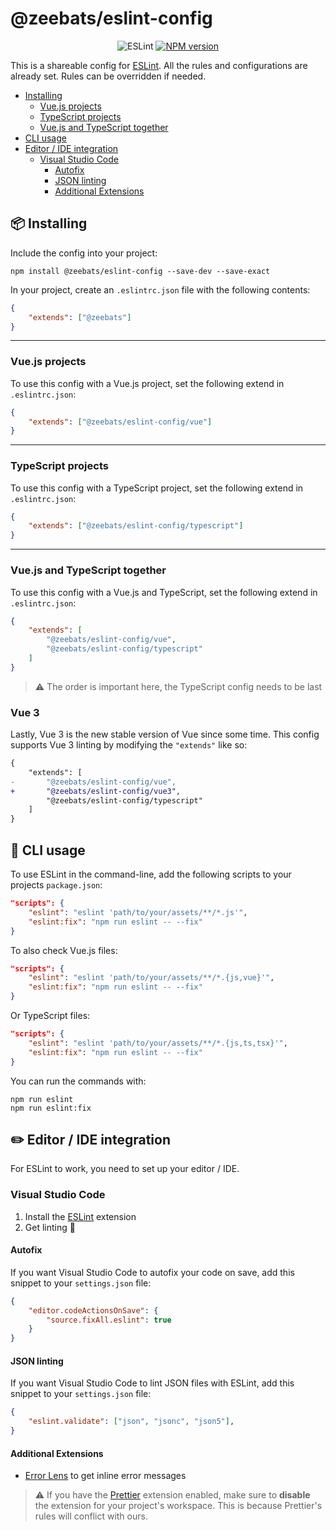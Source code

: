 # @zeebats/eslint-config

<p align="center">
	<img src="https://img.shields.io/badge/eslint-%5E8-brightgreen" alt="ESLint">
	<a href="https://www.npmjs.com/package/@zeebats/eslint-config"><img src="https://img.shields.io/npm/v/@zeebats/eslint-config.svg" alt="NPM version"></a>
</p>

This is a shareable config for [ESLint](https://eslint.org). All the rules and configurations are already set. Rules can be overridden if needed.

- [Installing](#package-installing)
	- [Vue.js projects](#vuejs-projects)
	- [TypeScript projects](#typescript-projects)
	- [Vue.js and TypeScript together](#vuejs-and-typescript-together)
- [CLI usage](#rocket-cli-usage)
- [Editor / IDE integration](#pencil2-editor--ide-integration)
	- [Visual Studio Code](#visual-studio-code)
		- [Autofix](#autofix)
		- [JSON linting](#json-linting)
		- [Additional Extensions](#additional-extensions)

## :package: Installing

Include the config into your project:

```shell
npm install @zeebats/eslint-config --save-dev --save-exact
```

In your project, create an `.eslintrc.json` file with the following contents:

```json
{
	"extends": ["@zeebats"]
}
```

---

### Vue.js projects

To use this config with a Vue.js project, set the following extend in `.eslintrc.json`:

```json
{
	"extends": ["@zeebats/eslint-config/vue"]
}
```

---

### TypeScript projects

To use this config with a TypeScript project, set the following extend in `.eslintrc.json`:

```json
{
	"extends": ["@zeebats/eslint-config/typescript"]
}
```

---

### Vue.js and TypeScript together

To use this config with a Vue.js and TypeScript, set the following extend in `.eslintrc.json`:

```json
{
	"extends": [
		"@zeebats/eslint-config/vue",
		"@zeebats/eslint-config/typescript"
	]
}
```

> :warning: The order is important here, the TypeScript config needs to be last

### Vue 3

Lastly, Vue 3 is the new stable version of Vue since some time. This config supports Vue 3 linting by modifying the `"extends"` like so:

```diff
{
	"extends": [
-		"@zeebats/eslint-config/vue",
+		"@zeebats/eslint-config/vue3",
		"@zeebats/eslint-config/typescript"
	]
}
```

## :rocket: CLI usage

To use ESLint in the command-line, add the following scripts to your projects `package.json`:

```json
"scripts": {
	"eslint": "eslint 'path/to/your/assets/**/*.js'",
	"eslint:fix": "npm run eslint -- --fix"
}
```

To also check Vue.js files:

```json
"scripts": {
	"eslint": "eslint 'path/to/your/assets/**/*.{js,vue}'",
	"eslint:fix": "npm run eslint -- --fix"
}
```

Or TypeScript files:

```json
"scripts": {
	"eslint": "eslint 'path/to/your/assets/**/*.{js,ts,tsx}'",
	"eslint:fix": "npm run eslint -- --fix"
}
```

You can run the commands with:

```shell
npm run eslint
npm run eslint:fix
```

## :pencil2: Editor / IDE integration

For ESLint to work, you need to set up your editor / IDE.

### Visual Studio Code

1. Install the [ESLint](https://marketplace.visualstudio.com/items?itemName=dbaeumer.vscode-eslint) extension
2. Get linting :rocket:

#### Autofix

If you want Visual Studio Code to autofix your code on save, add this snippet to your `settings.json` file:

```json
{
	"editor.codeActionsOnSave": {
		"source.fixAll.eslint": true
	}
}
```

#### JSON linting

If you want Visual Studio Code to lint JSON files with ESLint, add this snippet to your `settings.json` file:

```json
{
	"eslint.validate": ["json", "jsonc", "json5"],
}
```

#### Additional Extensions
- [Error Lens](https://marketplace.visualstudio.com/items?itemName=usernamehw.errorlens) to get inline error messages

> :warning: If you have the [Prettier](https://marketplace.visualstudio.com/items?itemName=esbenp.prettier-vscode) extension enabled, make sure to **disable** the extension for your project's workspace. This is because Prettier's rules will conflict with ours.
